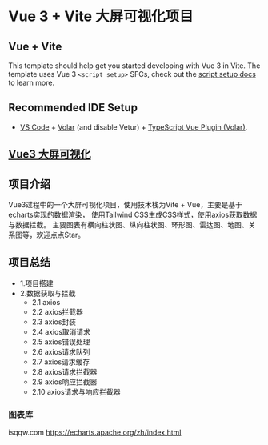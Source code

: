 # Vue 3 + Vite 大屏可视化项目

## Vue + Vite
This template should help get you started developing with Vue 3 in Vite. The template uses Vue 3 
`<script setup>` SFCs, check out the [script setup docs](https://v3.vuejs.org/api/sfc-script-setup.html#sfc-script-setup) to learn more.

## Recommended IDE Setup

- [VS Code](https://code.visualstudio.com/) + [Volar](https://marketplace.visualstudio.com/items?itemName=Vue.volar) (and disable Vetur) + [TypeScript Vue Plugin (Volar)](https://marketplace.visualstudio.com/items?itemName=Vue.vscode-typescript-vue-plugin).



## [Vue3 大屏可视化]()

## 项目介绍
Vue3过程中的一个大屏可视化项目，使用技术栈为Vite + Vue，主要是基于echarts实现的数据渲染，
使用Tailwind CSS生成CSS样式，使用axios获取数据与数据拦截。
主要图表有横向柱状图、纵向柱状图、环形图、雷达图、地图、关系图等，欢迎点点Star。
## 项目总结
- 1.项目搭建
- 2.数据获取与拦截
    - 2.1 axios
    - 2.2 axios拦截器
    - 2.3 axios封装
    - 2.4 axios取消请求
    - 2.5 axios错误处理
    - 2.6 axios请求队列
    - 2.7 axios请求缓存
    - 2.8 axios请求拦截器
    - 2.9 axios响应拦截器
    - 2.10 axios请求与响应拦截器

### 图表库
isqqw.com
https://echarts.apache.org/zh/index.html



